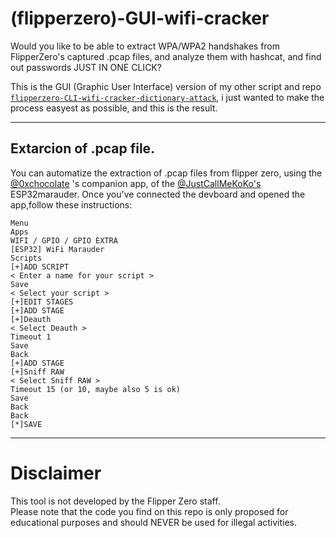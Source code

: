 # (flipperzero)-GUI-wifi-cracker
Would you like to be able to extract WPA/WPA2 handshakes from FlipperZero's captured .pcap files, and analyze them with hashcat, and find out passwords JUST IN ONE CLICK?

This is the GUI (Graphic User Interface) version of my other script and repo [`flipperzero-CLI-wifi-cracker-dictionary-attack`](https://github.com/grugnoymeme/flipperzero-CLI-wifi-cracker-dictionary-attack), i just wanted to make the process easyest as possible, and this is the result.

---
## Extarcion of .pcap file.

You can automatize the extraction of .pcap files from flipper zero, using the [@0xchocolate](https://github.com/0xchocolate) 's companion app, of the [@JustCallMeKoKo's](https://github.com/justcallmekoko) ESP32marauder. Once you've connected the devboard and opened the app,follow these instructions:
```
Menu       
Apps       
WIFI / GPIO / GPIO EXTRA            
[ESP32] WiFi Marauder       
Scripts   
[+]ADD SCRIPT    
< Enter a name for your script >   
Save    
< Select your script >    
[+]EDIT STAGES    
[+]ADD STAGE    
[+]Deauth     
< Select Deauth >     
Timeout 1    
Save    
Back    
[+]ADD STAGE    
[+]Sniff RAW     
< Select Sniff RAW >    
Timeout 15 (or 10, maybe also 5 is ok)     
Save    
Back     
Back     
[*]SAVE
```
  
---
# Disclaimer
This tool is not developed by the Flipper Zero staff.    
Please note that the code you find on this repo is only proposed for educational purposes and should NEVER be used for illegal activities.
